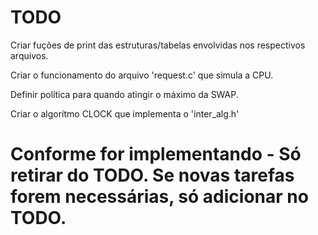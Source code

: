 # TODO

Criar fuções de print das estruturas/tabelas envolvidas nos respectivos arquivos.

Criar o funcionamento do arquivo 'request.c' que simula a CPU.

Definir política para quando atingir o máximo da SWAP.

Criar o algorítmo CLOCK que implementa o 'inter_alg.h'

# Conforme for implementando - Só retirar do TODO. Se novas tarefas forem necessárias, só adicionar no TODO.
